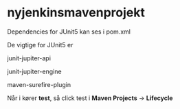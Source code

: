 # nyjenkinsmavenprojekt

Dependencies for JUnit5 kan ses i pom.xml

De vigtige for JUnit5 er

junit-jupiter-api

junit-jupiter-engine

maven-surefire-plugin

Når i kører <b>test</b>, så click test i <b>Maven Projects</b> -> <b>Lifecycle</b>
